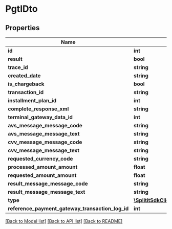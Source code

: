 # PgtlDto

## Properties
Name | Type | Description | Notes
------------ | ------------- | ------------- | -------------
**id** | **int** |  | 
**result** | **bool** |  | 
**trace_id** | **string** |  | [optional] 
**created_date** | **string** |  | [optional] 
**is_chargeback** | **bool** |  | 
**transaction_id** | **string** |  | [optional] 
**installment_plan_id** | **int** |  | [optional] 
**complete_response_xml** | **string** |  | [optional] 
**terminal_gateway_data_id** | **int** |  | 
**avs_message_message_code** | **string** |  | [optional] 
**avs_message_message_text** | **string** |  | [optional] 
**cvv_message_message_code** | **string** |  | [optional] 
**cvv_message_message_text** | **string** |  | [optional] 
**requested_currency_code** | **string** |  | [optional] 
**processed_amount_amount** | **float** |  | 
**requested_amount_amount** | **float** |  | 
**result_message_message_code** | **string** |  | [optional] 
**result_message_message_text** | **string** |  | [optional] 
**type** | [**\SplititSdkClient\Model\OperationType**](OperationType.md) |  | 
**reference_payment_gateway_transaction_log_id** | **int** |  | [optional] 

[[Back to Model list]](../README.md#documentation-for-models) [[Back to API list]](../README.md#documentation-for-api-endpoints) [[Back to README]](../README.md)


